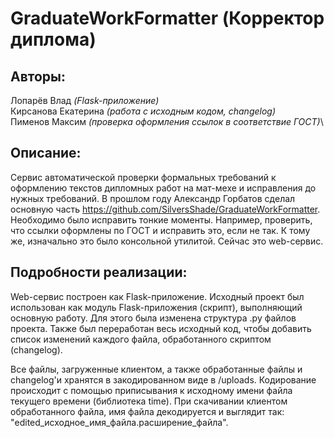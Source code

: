 # GraduateWorkFormatter (Корректор диплома)

## Авторы:
Лопарёв Влад *(Flask-приложение)*\
Кирсанова Екатерина *(работа с исходным кодом, changelog)*\
Пименов Максим *(проверка оформления ссылок в соответствие ГОСТ)*\

## Описание:
Сервис автоматической проверки формальных требований к оформлению текстов дипломных работ на мат-мехе и исправления до нужных требований.
В прошлом году Александр Горбатов сделал основную часть https://github.com/SilversShade/GraduateWorkFormatter.
Необходимо было исправить тонкие моменты. Например, проверить, что ссылки оформлены по ГОСТ и исправить это, если не так.
К тому же, изначально это было консольной утилитой. Сейчас это web-сервис.

## Подробности реализации:
Web-сервис построен как Flask-приложение.
Исходный проект был использован как модуль Flask-приложения (скрипт), выполняющий основную работу.
Для этого была изменена структура .py файлов проекта.
Также был переработан весь исходный код, чтобы добавить список изменений каждого файла, обработанного скриптом (changelog).

Все файлы, загруженные клиентом, а также обработанные файлы и changelog'и хранятся в закодированном виде в /uploads.
Кодирование происходит с помощью приписывания к исходному имени файла текущего времени (библиотека time).
При скачивании клиентом обработанного файла, имя файла декодируется и выглядит так: "edited_исходное_имя_файла.расширение_файла".
